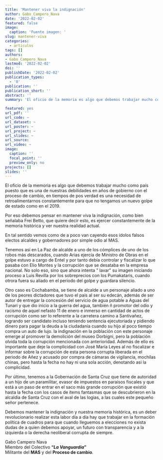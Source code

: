 ```yaml
---
title: 'Mantener viva la indignación'
author: Gabo_Campero_Nava
date: '2022-02-02'
featured: false
image:
  caption: 'Fuente imagen: '
slug: mantener-viva
categories:
  - articulos
tags: []
authors:
- Gabo_Campero_Nava
lastmod: '2022-02-02'
doi: ''
publishDate: '2022-02-02'
publication_types:
  - '0'
publication: ''
publication_short: ''
abstract: ''
summary: 'El oficio de la memoria es algo que debemos trabajar mucho como país puesto que es una de nuestras debilidades en años de gobierno con el proceso de cambio'

featured: yes
url_pdf: ''
url_code: ~
url_dataset: ~
url_poster: ~
url_project: ~
url_slides: ~
url_source: 
url_video: ~
image:
  caption: ''
  focal_point: ''
  preview_only: no
projects: []
slides: ''
---
```



El oficio de la memoria es algo que debemos trabajar mucho como país puesto que es una de nuestras debilidades en años de gobierno con el proceso de cambio, en tiempos de pos verdad es una necesidad de retroalimentarnos constantemente para que no tengamos un nuevo golpe de estado como en el 2019.

Por eso debemos pensar en mantener viva la indignación, como bien señalaba Frei Betto, que quiere decir esto, es ejercer constantemente de la memoria histórica y ver nuestra realidad actual.

En tal sentido vemos como de a poco van cayendo esos ídolos falsos electos alcaldes y gobernadores por simple odio al MAS.

Tenemos así en La Paz de alcalde a uno de los cómplices de uno de los robos más descarados, cuando Arias ejercía de Ministro de Obras en el golpe estuvo a cargo de Entel y por tanto debía controlar y fiscalizar lo que pasaba con Elio Montes y la corrupción que se desataba en la empresa nacional. No solo eso, sino que ahora intenta " lavar" su imagen iniciando proceso a Luis Revilla por los sobreprecios con los Pumakataris, cuando otrora fuera su aliado en el periodo del golpe y guardara silencio.

Otro caso es Cochabamba, se tiene de alcalde a un personaje aliado a uno de los peores dictadores que tuvo el país al ser su edecán, además de ser autor de entregar la concesión del servicio de agua potable a Aguas del Tunari y que dio inicio a la guerra del agua, también ñ promotor del odio y racismo de aquel nefasto 11 de enero e inmerso en cantidad de actos de corrupción como ser lo referente a la carretera camino a Santivañez, logrando ser candidato incluso teniendo sentencia ejecutoriada y pidiendo dinero para pagar la deuda a la ciudadanía cuando su hijo al poco tiempo compra un auto de lujo. la indignación en la población con este personaje emerge al promover la demolición del museo Dorbigni, pero la población olvida toda la corrupción mencionada con anterioridad. Además de ello es importante que deje la complicidad con José María Leyes al no fiscalizar e informar sobre la corrupción de esta persona corrupta liberada en el periodo de Añez y acusado por compra de cámaras de vigilancia, mochilas chinas, pero hasta la fecha no hay ni una sola acción, denotando asi la complicidad.

Por último, tenemos a la Gobernación de Santa Cruz que tiene de autoridad a un hijo de un paramilitar, evasor de impuestos en paraísos fiscales y que está a un paso de entrar en el saco más grande corrupción que existió hasta la fecha con los casos de ítems fantasmas que se descubrieron en la alcaldía de Santa Cruz con el aval de las logias, a las cuales este pequeño señor pertenece.

Debemos mantener la indignación y nuestra memoria histórica, es un deber revolucionario realizar esta labor día a día hay que trabajar en la formación política de cuadros para que cuando lleguemos a elecciones no exista dudas de a quien debemos apoyar, un futuro con transparencia y a la izquierda o la derecha neoliberal corrupta de siempre.


Gabo Campero Nava<br>
Miembro del Colectivo **“*La Vanguardia*”**<br>
Militante del **MAS** y del **Proceso de cambio**.<br>
